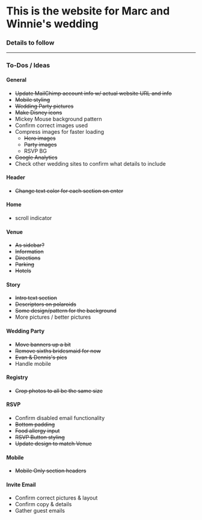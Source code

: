 # This is the website for Marc and Winnie's wedding

### Details to follow

---

### To-Dos / Ideas
#### General
- ~~Update MailChimp account info w/ actual website URL and info~~
- ~~Mobile styling~~
- ~~Wedding Party pictures~~
- ~~Make Disney icons~~
- Mickey Mouse background pattern
- Confirm correct images used
- Compress images for faster loading
    + ~~Hero images~~
    + ~~Party images~~
    + RSVP BG
- ~~Google Analytics~~
- Check other wedding sites to confirm what details to include

#### Header
- ~~Change text color for each section on enter~~

#### Home
- scroll indicator

#### Venue
- ~~As sidebar?~~
- ~~Information~~
- ~~Directions~~
- ~~Parking~~
- ~~Hotels~~

#### Story
- ~~Intro text section~~
- ~~Descriptors on polaroids~~
- ~~Some design/pattern for the background~~
- More pictures / better pictures

#### Wedding Party
- ~~Move banners up a bit~~
- ~~Remove sixths bridesmaid for now~~
- ~~Evan & Dennis's pics~~
- Handle mobile

#### Registry
- ~~Crop photos to all be the same size~~

#### RSVP
- Confirm disabled email functionality
- ~~Bottom padding~~
- ~~Food allergy input~~
- ~~RSVP Button styling~~
- ~~Update design to match Venue~~

#### Mobile
- ~~Mobile Only section headers~~

#### Invite Email
- Confirm correct pictures & layout
- Confirm copy & details
- Gather guest emails
